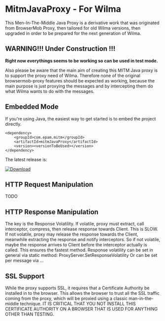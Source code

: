 MitmJavaProxy - For Wilma
============================

This Men-In-The-Middle Java Proxy is a derivative work that was originated from BrowserMob Proxy, then tailored for old Wilma versions, 
then upgraded in order to be prepared for the next generation of Wilma. 

WARNING!!! Under Construction !!!
---------------------------
**Right now everythings seems to be working so can be used in test mode.**

Also please be aware that the main aim of creating this MITM Java proxy is to support the proxy need of Wilma.
Therefore none of the original browsermob-proxy features should be expected as working, 
because the main purpose is just proxying the messages and by intercepting them do what Wilma wants to do with the messages.

Embedded Mode
-------------

If you're using Java, the easiest way to get started is to embed the project directly.
    
    <dependency>
        <groupId>com.epam.mitm</groupId>
        <artifactId>mitmJavaProxy</artifactId>
        <version><versionToBeUsed></version>
    </dependency>

The latest release is:

[ ![Download](https://api.bintray.com/packages/epam/wilma/mitmJavaProxy/images/download.svg?version=V0.10-initial-beta) ](https://bintray.com/epam/wilma/mitmJavaProxy/V0.10-initial-beta/link)

HTTP Request Manipulation
-------------------

TODO

HTTP Response Manipulation
-------------------
The key is the Response Volatility. 
If volatile, proxy must extract, call interceptor, compress, then release response towards Client. This is SLOW.
If not volatile, proxy may release the response towards the Client, meanwhile extracting the response and notify interceptors.
So if not volatile, maybe the response arrives to Client before the interceptor actually is called. This ensures the fastest method.
Response volatility can be set in general via static method: ProxyServer.SetResponseVolatility
Or can be set per message via ...

SSL Support
-----------
While the proxy supports SSL, it requires that a Certificate Authority be installed in to the browser. 
This allows the browser to trust all the SSL traffic coming from the proxy, which will be proxied using a classic man-in-the-middle technique. IT IS CRITICAL THAT YOU NOT INSTALL THIS CERTIFICATE AUTHORITY ON A BROWSER THAT IS USED FOR ANYTHING OTHER THAN TESTING.
